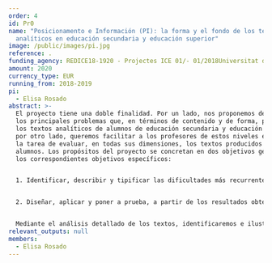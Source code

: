 ```yaml
---
order: 4
id: Pr0
name: "Posicionamento e Información (PI): la forma y el fondo de los textos
  analíticos en educación secundaria y educación superior"
image: /public/images/pi.jpg
reference: .
funding_agency: REDICE18-1920 - Projectes ICE 01/- 01/2018Universitat de Barcelona
amount: 2020
currency_type: EUR
running_from: 2018-2019
pi:
  - Elisa Rosado
abstract: >-
  El proyecto tiene una doble finalidad. Por un lado, nos proponemos describir
  los principales problemas que, en términos de contenido y de forma, presentan
  los textos analíticos de alumnos de educación secundaria y educación superior;
  por otro lado, queremos facilitar a los profesores de estos niveles educativos
  la tarea de evaluar, en todas sus dimensiones, los textos producidos por sus
  alumnos. Los propósitos del proyecto se concretan en dos objetivos generales y
  los correspondientes objetivos específicos: 


  1. Identificar, describir y tipificar las dificultades más recurrentes que se observan en los textos analíticos, tanto en sus características formales como en la cantidad y calidad de su contenido, producidos por el alumnado de secundaria y de educación superior antes y después de la aplicación de un tratamiento pedagógico sobre textos analíticos/argumentativos. 1.ª Analizar los textos analíticos producidos por los participantes para identificar, describir y tipificar los aspectos formales más problemáticos 1b. Analizar como se lleva a cabo en los textos la gestión de las relaciones lógico-semánticas entre las diferentes partes de la argumentación . 1c. Elaborar un informe descriptivo de los resultados y conclusiones de los análisis sobre las dificultades en el uso de formas lingüísticas y de gestión del contenido. 


  2. Diseñar, aplicar y poner a prueba, a partir de los resultados obtenidos en el cumplimiento del objetivo 1, una Guía de evaluación de textos analíticos que pueda adaptarse a las necesidades específicas de los docentes en diferentes niveles de formación y en asignaturas de ámbitos de conocimiento diversos. 2.ª Elaborar un listado de criterios de evaluación de textos analíticos consensuados por expertos en lengua y profesores en activo (de secundaria y universidad) basados en los resultados del informe descriptivo (véase objetivo 1c). 2b. Poner a prueba la validez de estos criterios aplicándolos en los textos del corpus. 2c. Confeccionar una guía de evaluación de textos analíticos por profesores de secundaria y universidad, a partir de criterios consensuados y de los resultados de su aplicación. 


  Mediante el análisis detallado de los textos, identificaremos e ilustraremos cuidadosamente cuáles son las dificultades que persisten al cambio de ciclo formativo y al tratamiento pedagógico específico. Queremos, pues, poner en común los aspectos que tanto lingüistas y psicolingüistes como profesores de secundaria y de universidad en activo tienen en consideración en la evaluación de un texto (véase Tolchinsky & Castillo, 2016). A partir de la validación del criterios comunes aplicados y/o priorizados por profesores y expertos llegaremos a una propuesta consensuada que facilite y optimice la evaluacióń de la calidad de los textos analíticos en diferentes niveles educativos y diferentes áreas de conocimiento así como, en términos de evaluación formativa, la devolución al alumno de la aportación que supone. El propósito último del proyecto es hacer difusión de la guía en los contextos educativos pertinentes, de educación superior y de educación secundaria.
relevant_outputs: null
members:
  - Elisa Rosado
---
```

